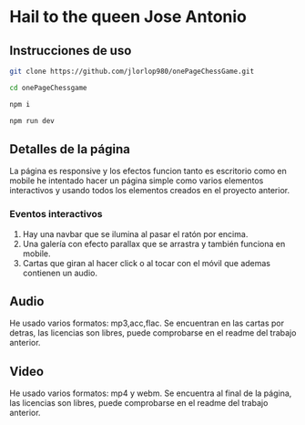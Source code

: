 # Hail to the queen Jose Antonio
## Instrucciones de uso
```bash
git clone https://github.com/jlorlop980/onePageChessGame.git
```

```bash
cd onePageChessgame
```

```bash
npm i
```

```bash
npm run dev
```

## Detalles de la página
La página es responsive y los efectos funcion tanto es escritorio como en mobile he intentado hacer un página simple como varios elementos interactivos
y usando todos los elementos creados en el proyecto anterior.


### Eventos interactivos
1. Hay una navbar que se ilumina al pasar el ratón por encima.
2. Una galería con efecto parallax que se arrastra y también funciona en mobile.
3. Cartas que giran al hacer click o al tocar con el móvil que ademas contienen un audio.

## Audio
He usado varios formatos: mp3,acc,flac.
Se encuentran en las cartas por detras, las licencias son libres, puede comprobarse en el readme del trabajo anterior.

## Video
He usado varios formatos: mp4 y webm.
Se encuentra al final de la página, las licencias son libres, puede comprobarse en el readme del trabajo anterior.